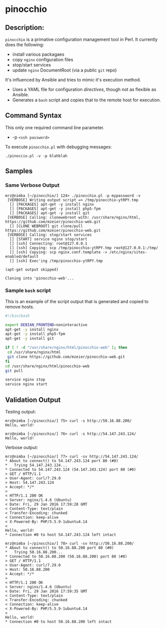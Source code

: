 # pinocchio

## Description:
`pinocchio` is a primative configuration management tool in Perl. It currently does the following:

* install various packagaes
* copy `nginx` configuration files
* stop/start services
* update `nginx` DocumentRoot (via a public `git` repo)

It's influenced by Ansible and tries to mimic it's execution method.

* Uses a YAML file for configuration *directives*, though not as flexible as Ansible.
* Generates a `bash` script and copies that to the remote host for execution.

## Command Syntax
This only one required command line parameter.

*  -p `<ssh password>`

To execute `pinocchio.pl` with debugging messages:

`./pinoccio.pl -v -p blahblah`

## Samples
### Same Verbose Output
	mrz@nimba [~/pinocchio/] 124> ./pinocchio.pl -p mypassword -v
	 [VERBOSE] Writing output script => /tmp/pinocchio-ytRPY.tmp
	  [] [PACKAGES] apt-get -y install nginx
	  [] [PACKAGES] apt-get -y install php5-fpm
	  [] [PACKAGES] apt-get -y install git
	 [VERBOSE] Calling: clonewebroot with: /usr/share/nginx/html, https://github.com/mzeier/pinocchio-web.git
	  [] [CLONE WEBROOT] git clone/pull https://github.com/mzeier/pinocchio-web.git
	 [VERBOSE] Calling: stop/start services
	  [] [START] service nginx stop/start
	  [] [ssh] Connecting: root@127.0.0.1
	  [] [ssh] Copying: scp /tmp/pinocchio-ytRPY.tmp root@127.0.0.1:/tmp/
	  [] [ssh] Copying: scp nginx.conf.template -> /etc/nginx/sites-enabled/default
	  [] [ssh] Exec'ing /tmp/pinocchio-ytRPY.tmp
	
	(apt-get output skipped)
	
	Cloning into 'pinocchio-web'...

### Sample `bash` script
This is an example of the script output that is generated and copied to remove hosts.

~~~bash
#!/bin/bash

export DEBIAN_FRONTEND=noninteractive
apt-get -y install nginx
apt-get -y install php5-fpm
apt-get -y install git

if [ ! -d "/usr/share/nginx/html/pinocchio-web" ]; then
 cd /usr/share/nginx/html
 git clone https://github.com/mzeier/pinocchio-web.git
fi
cd /usr/share/nginx/html/pinocchio-web
git pull

service nginx stop
service nginx start
~~~

## Validation Output

Testing output:

	mrz@nimba [~/pinocchio/] 75> curl -s http://50.16.88.200/
	Hello, world!
	
	mrz@nimba [~/pinocchio/] 76> curl -s http://54.147.243.124/
	Hello, world!
	
Verbose output:

	mrz@nimba [~/pinocchio/] 77> curl -sv http://54.147.243.124/
	* About to connect() to 54.147.243.124 port 80 (#0)
	*   Trying 54.147.243.124...
	* Connected to 54.147.243.124 (54.147.243.124) port 80 (#0)
	> GET / HTTP/1.1
	> User-Agent: curl/7.29.0
	> Host: 54.147.243.124
	> Accept: */*
	>
	< HTTP/1.1 200 OK
	< Server: nginx/1.4.6 (Ubuntu)
	< Date: Fri, 29 Jan 2016 17:59:28 GMT
	< Content-Type: text/plain
	< Transfer-Encoding: chunked
	< Connection: keep-alive
	< X-Powered-By: PHP/5.5.9-1ubuntu4.14
	<
	Hello, world!
	* Connection #0 to host 54.147.243.124 left intact
	
	mrz@nimba [~/pinocchio/] 78> curl -sv http://50.16.88.200/
	* About to connect() to 50.16.88.200 port 80 (#0)
	*   Trying 50.16.88.200...
	* Connected to 50.16.88.200 (50.16.88.200) port 80 (#0)
	> GET / HTTP/1.1
	> User-Agent: curl/7.29.0
	> Host: 50.16.88.200
	> Accept: */*
	>
	< HTTP/1.1 200 OK
	< Server: nginx/1.4.6 (Ubuntu)
	< Date: Fri, 29 Jan 2016 17:59:35 GMT
	< Content-Type: text/plain
	< Transfer-Encoding: chunked
	< Connection: keep-alive
	< X-Powered-By: PHP/5.5.9-1ubuntu4.14
	<
	Hello, world!
	* Connection #0 to host 50.16.88.200 left intact
